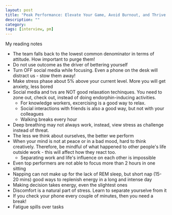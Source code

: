 ```yaml
---
layout: post
title: "Peak Performance: Elevate Your Game, Avoid Burnout, and Thrive with the New Science of Success"
description: ""
category: 
tags: [interview, pm]
---
```


My reading notes

* The team falls back to the lowest common denominator in terms of attitude. How important to purge them!
* Do not use outcome as the driver of bettering yourself
* Turn OFF social media while focusing. Even a phone on the desk will distract us - stow them away!
* Make stress phase about 5% above your current level. More you will get anxiety, less bored
* Social media and tvs are NOT good relaxation techinques. You need to zone out, check out, instead of doing endorphin-inducing activities. 
  * For knowledge workers, excercising is a good way to relax.
  * Social interactions with friends is also a good way, but not with your colleagues 
  * Walking breaks every hour
* Deep breathing may not always work, instead, view stress as challenge instead of threat.
* The less we think about ourselves, the better we perform
* When your mind is not at peace or in a bad mood, hard to think creatively. Therefore, be mindful of what happened to other people's life outside work - this will affect how they react too. 
  * Separating work and life's influence on each other is impossible 
* Even top performers are not able to focus more than 2 hours in one sitting
* Napping can not make up for the lack of REM sleep, but short nap (15-20 mins) good ways to replenish energy in a long and intense day
* Making decision takes energy, even the slightest ones
* Discomfort is a natural part of stress. Learn to separate yourselve from it
* If you check your phone every couple of minutes, then you need a break!
* Fatigue spills over tasks

